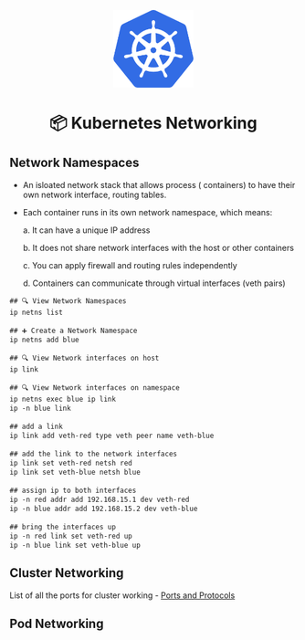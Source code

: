 <p align="center">
  <img src="https://raw.githubusercontent.com/kubernetes/kubernetes/master/logo/logo.svg"
       alt="Kubernetes Logo" width="140">
</p>

<h1 align="center">📦 Kubernetes Networking</h1>

## Network Namespaces

- An isloated network stack that allows process ( containers) to have their own network interface, routing tables.

- Each container runs in its own network namespace, which means:

    a. It can have a unique IP address

    b. It does not share network interfaces with the host or other containers

    c. You can apply firewall and routing rules independently

    d. Containers can communicate through virtual interfaces (veth pairs)

```
## 🔍 View Network Namespaces
ip netns list

## ➕ Create a Network Namespace
ip netns add blue

## 🔍 View Network interfaces on host
ip link

## 🔍 View Network interfaces on namespace
ip netns exec blue ip link
ip -n blue link

## add a link
ip link add veth-red type veth peer name veth-blue

## add the link to the network interfaces
ip link set veth-red netsh red
ip link set veth-blue netsh blue

## assign ip to both interfaces
ip -n red addr add 192.168.15.1 dev veth-red
ip -n blue addr add 192.168.15.2 dev veth-blue

## bring the interfaces up
ip -n red link set veth-red up
ip -n blue link set veth-blue up

```

## Cluster Networking

List of all the ports for cluster working - [Ports and Protocols](https://kubernetes.io/docs/reference/networking/ports-and-protocols/)

[]()

## Pod Networking